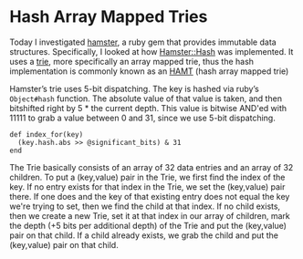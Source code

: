 # Hash Array Mapped Tries

Today I investigated [hamster][0], a ruby gem that provides immutable data structures.  Specifically, I looked at how [Hamster::Hash][1] was implemented.  It uses a [trie][2], more specifically an array mapped trie, thus the hash implementation is commonly known as an [HAMT][3] (hash array mapped trie)

Hamster’s trie uses 5-bit dispatching.  The key is hashed via ruby’s `Object#hash` function.  The absolute value of that value is taken, and then bitshifted right by 5 * the current depth.  This value is bitwise AND'ed with 11111 to grab a value between 0 and 31, since we use 5-bit dispatching.

```
def index_for(key)
  (key.hash.abs >> @significant_bits) & 31
end
```
The Trie basically consists of an array of 32 data entries and an array of 32 children.  To put a (key,value) pair in the Trie, we first find the index of the key.  If no entry exists for that index in the Trie, we set the (key,value) pair there.  If one does and the key of that existing entry does not equal the key we're trying to set, then we find the child at that index.  If no child exists, then we create a new Trie, set it at that index in our array of children, mark the depth (+5 bits per additional depth) of the Trie and put the (key,value) pair on that child.  If a child already exists, we grab the child and put the (key,value) pair on that child.

[0]: https://github.com/seansu4you87/hamster
[1]: https://github.com/seansu4you87/hamster/blob/master/lib/hamster/hash.rb
[2]: http://www.wikiwand.com/en/Trie
[3]: https://idea.popcount.org/2012-07-25-introduction-to-hamt/
